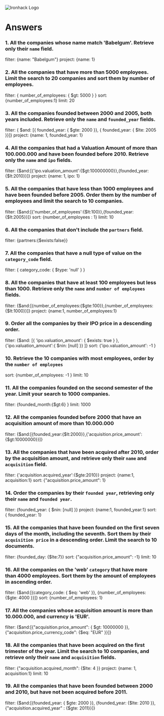 ![Ironhack Logo](https://i.imgur.com/1QgrNNw.png)

# Answers

### 1. All the companies whose name match 'Babelgum'. Retrieve only their `name` field.

filter: {name: "Babelgum"}
project: {name: 1}

### 2. All the companies that have more than 5000 employees. Limit the search to 20 companies and sort them by **number of employees**.

filter: { number_of_employees: { $gt: 5000 } }
sort: {number_of_employees:1}
limit: 20

### 3. All the companies founded between 2000 and 2005, both years included. Retrieve only the `name` and `founded_year` fields.

filter: { $and: [{ founded_year: { $gte: 2000 }},  { founded_year: { $lte: 2005 }}]}
project: {name: 1, founded_year: 1}

### 4. All the companies that had a Valuation Amount of more than 100.000.000 and have been founded before 2010. Retrieve only the `name` and `ipo` fields.

filter: {$and:[{'ipo.valuation_amount':{$gt:100000000}},{founded_year:{$lt:2010}}]}
project: {name: 1, ipo: 1}

### 5. All the companies that have less than 1000 employees and have been founded before 2005. Order them by the number of employees and limit the search to 10 companies.

filter: {$and:[{'number_of_employees':{$lt:100}},{founded_year:{$lt:2005}}]}
sort: {number_of_employees : 1}
limit: 10

### 6. All the companies that don't include the `partners` field.

filter: {partners:{$exists:false}}


### 7. All the companies that have a null type of value on the `category_code` field.

filter: { category_code: { $type: 'null' } }


### 8. All the companies that have at least 100 employees but less than 1000. Retrieve only the `name` and `number of employees` fields.

filter: {$and:[{number_of_employees:{$gte:100}},{number_of_employees:{$lt:1000}}]}
project: {name:1, number_of_employees:1}

### 9. Order all the companies by their IPO price in a descending order.

filter: {$and: [{ 'ipo.valuation_amount': { $exists: true } }, {'ipo.valuation_amount':{ $nin: [null] }} ]}
sort:  {'ipo.valuation_amount': -1 }

### 10. Retrieve the 10 companies with most employees, order by the `number of employees`

sort: {number_of_employees: -1 }
limit: 10

### 11. All the companies founded on the second semester of the year. Limit your search to 1000 companies.

filter: {founded_month:{$gt:6} }
limit: 1000

### 12. All the companies founded before 2000 that have an acquisition amount of more than 10.000.000

filter: {$and:[{founded_year:{$lt:2000}},{'acquisition.price_amount':{$gt:10000000}}]}

### 13. All the companies that have been acquired after 2010, order by the acquisition amount, and retrieve only their `name` and `acquisition` field.

filter: {'acquisition.acquired_year':{$gte:2010}}
project: {name:1, acquisition:1}
sort: {"acquisition.price_amount": 1}

### 14. Order the companies by their `founded year`, retrieving only their `name` and `founded year`.

filter: {founded_year: { $nin: [null] }}
project: {name:1, founded_year:1}
sort: { founded_year: 1}


### 15. All the companies that have been founded on the first seven days of the month, including the seventh. Sort them by their `acquisition price` in a descending order. Limit the search to 10 documents.

filter: {founded_day: {$lte:7}}
sort: {"acquisition.price_amount": -1}
limit: 10

### 16. All the companies on the 'web' `category` that have more than 4000 employees. Sort them by the amount of employees in ascending order.

filter: {$and:[{category_code: { $eq: 'web'  }}, {number_of_employees: {$gte: 4000 }}]}
sort: {number_of_employees: 1}

### 17. All the companies whose acquisition amount is more than 10.000.000, and currency is 'EUR'.

filter: {$and:[{"acquisition.price_amount": { $gt: 10000000  }}, {"acquisition.price_currency_code": {$eq: "EUR" }}]}

### 18. All the companies that have been acquired on the first trimester of the year. Limit the search to 10 companies, and retrieve only their `name` and `acquisition` fields.

filter: {"acquisition.acquired_month": {$lte: 4 }}
project: {name: 1, acquisition:1}
limit: 10

### 19. All the companies that have been founded between 2000 and 2010, but have not been acquired before 2011.

filter: {$and:[{founded_year: { $gte: 2000  }}, {founded_year: {$lte: 2010 }}, {"acquisition.acquired_year" : {$gte: 2011}}]}

